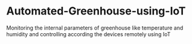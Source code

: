 # Automated-Greenhouse-using-IoT
Monitoring the internal parameters of greenhouse like temperature and humidity and controlling according the devices remotely using IoT

